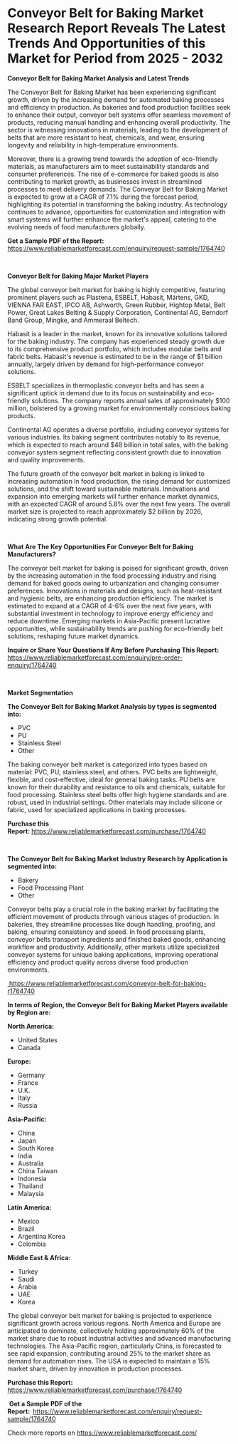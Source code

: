 <p><h1>Conveyor Belt for Baking Market Research Report Reveals The Latest Trends And Opportunities of this Market for Period from 2025 - 2032</h1></p><p><strong>Conveyor Belt for Baking Market Analysis and Latest Trends</strong></p>
<p><p>The Conveyor Belt for Baking Market has been experiencing significant growth, driven by the increasing demand for automated baking processes and efficiency in production. As bakeries and food production facilities seek to enhance their output, conveyor belt systems offer seamless movement of products, reducing manual handling and enhancing overall productivity. The sector is witnessing innovations in materials, leading to the development of belts that are more resistant to heat, chemicals, and wear, ensuring longevity and reliability in high-temperature environments.</p><p>Moreover, there is a growing trend towards the adoption of eco-friendly materials, as manufacturers aim to meet sustainability standards and consumer preferences. The rise of e-commerce for baked goods is also contributing to market growth, as businesses invest in streamlined processes to meet delivery demands. The Conveyor Belt for Baking Market is expected to grow at a CAGR of 7.1% during the forecast period, highlighting its potential in transforming the baking industry. As technology continues to advance, opportunities for customization and integration with smart systems will further enhance the market's appeal, catering to the evolving needs of food manufacturers globally.</p></p>
<p><strong>Get a Sample PDF of the Report:&nbsp;</strong> <a href="https://www.reliablemarketforecast.com/enquiry/request-sample/1764740?utm_campaign=1832&utm_medium=2&utm_source=Github&utm_content=ia&utm_term=02022025&utm_id=conveyor-belt-for-baking">https://www.reliablemarketforecast.com/enquiry/request-sample/1764740</a></p>
<p>&nbsp;</p>
<p><strong>Conveyor Belt for Baking Major Market Players</strong></p>
<p><p>The global conveyor belt market for baking is highly competitive, featuring prominent players such as Plastena, ESBELT, Habasit, Märtens, GKD, VIENNA FAR EAST, IPCO AB, Ashworth, Green Rubber, Hightop Metal, Belt Power, Great Lakes Belting & Supply Corporation, Continental AG, Berndorf Band Group, Mingke, and Ammeraal Beltech.</p><p>Habasit is a leader in the market, known for its innovative solutions tailored for the baking industry. The company has experienced steady growth due to its comprehensive product portfolio, which includes modular belts and fabric belts. Habasit's revenue is estimated to be in the range of $1 billion annually, largely driven by demand for high-performance conveyor solutions.</p><p>ESBELT specializes in thermoplastic conveyor belts and has seen a significant uptick in demand due to its focus on sustainability and eco-friendly solutions. The company reports annual sales of approximately $100 million, bolstered by a growing market for environmentally conscious baking products.</p><p>Continental AG operates a diverse portfolio, including conveyor systems for various industries. Its baking segment contributes notably to its revenue, which is expected to reach around $48 billion in total sales, with the baking conveyor system segment reflecting consistent growth due to innovation and quality improvements.</p><p>The future growth of the conveyor belt market in baking is linked to increasing automation in food production, the rising demand for customized solutions, and the shift toward sustainable materials. Innovations and expansion into emerging markets will further enhance market dynamics, with an expected CAGR of around 5.8% over the next few years. The overall market size is projected to reach approximately $2 billion by 2026, indicating strong growth potential.</p></p>
<p>&nbsp;</p>
<p><strong>What Are The Key Opportunities For Conveyor Belt for Baking Manufacturers?</strong></p>
<p><p>The conveyor belt market for baking is poised for significant growth, driven by the increasing automation in the food processing industry and rising demand for baked goods owing to urbanization and changing consumer preferences. Innovations in materials and designs, such as heat-resistant and hygienic belts, are enhancing production efficiency. The market is estimated to expand at a CAGR of 4-6% over the next five years, with substantial investment in technology to improve energy efficiency and reduce downtime. Emerging markets in Asia-Pacific present lucrative opportunities, while sustainability trends are pushing for eco-friendly belt solutions, reshaping future market dynamics.</p></p>
<p><strong>Inquire or Share Your Questions If Any Before Purchasing This Report:</strong> <a href="https://www.reliablemarketforecast.com/enquiry/pre-order-enquiry/1764740?utm_campaign=1832&utm_medium=2&utm_source=Github&utm_content=ia&utm_term=02022025&utm_id=conveyor-belt-for-baking">https://www.reliablemarketforecast.com/enquiry/pre-order-enquiry/1764740</a></p>
<p>&nbsp;</p>
<p><strong>Market Segmentation</strong></p>
<p><strong>The Conveyor Belt for Baking Market Analysis by types is segmented into:</strong></p>
<p><ul><li>PVC</li><li>PU</li><li>Stainless Steel</li><li>Other</li></ul></p>
<p><p>The baking conveyor belt market is categorized into types based on material: PVC, PU, stainless steel, and others. PVC belts are lightweight, flexible, and cost-effective, ideal for general baking tasks. PU belts are known for their durability and resistance to oils and chemicals, suitable for food processing. Stainless steel belts offer high hygiene standards and are robust, used in industrial settings. Other materials may include silicone or fabric, used for specialized applications in baking processes.</p></p>
<p><strong>Purchase this Report:&nbsp;</strong><a href="https://www.reliablemarketforecast.com/purchase/1764740?utm_campaign=1832&utm_medium=2&utm_source=Github&utm_content=ia&utm_term=02022025&utm_id=conveyor-belt-for-baking">https://www.reliablemarketforecast.com/purchase/1764740</a></p>
<p>&nbsp;</p>
<p><strong>The Conveyor Belt for Baking Market Industry Research by Application is segmented into:</strong></p>
<p><ul><li>Bakery</li><li>Food Processing Plant</li><li>Other</li></ul></p>
<p><p>Conveyor belts play a crucial role in the baking market by facilitating the efficient movement of products through various stages of production. In bakeries, they streamline processes like dough handling, proofing, and baking, ensuring consistency and speed. In food processing plants, conveyor belts transport ingredients and finished baked goods, enhancing workflow and productivity. Additionally, other markets utilize specialized conveyor systems for unique baking applications, improving operational efficiency and product quality across diverse food production environments.</p></p>
<p><a href="https://www.reliablemarketforecast.com/conveyor-belt-for-baking-r1764740?utm_campaign=1832&utm_medium=2&utm_source=Github&utm_content=ia&utm_term=02022025&utm_id=conveyor-belt-for-baking">&nbsp;https://www.reliablemarketforecast.com/conveyor-belt-for-baking-r1764740</a></p>
<p><strong>In terms of Region, the Conveyor Belt for Baking Market Players available by Region are:</strong></p>
<p>
    <p> <strong> North America: </strong>
        <ul>
            <li>United States</li>
            <li>Canada</li>
        </ul>
        </p> 
    <p> <strong> Europe: </strong>
        <ul>
            <li>Germany</li>
            <li>France</li>
            <li>U.K.</li>
            <li>Italy</li>
            <li>Russia</li>
        </ul>
        </p> 
    <p> <strong> Asia-Pacific: </strong>
        <ul>
            <li>China</li>
            <li>Japan</li>
            <li>South Korea</li>
            <li>India</li>
            <li>Australia</li>
            <li>China Taiwan</li>
            <li>Indonesia</li>
            <li>Thailand</li>
            <li>Malaysia</li>
        </ul>
        </p> 
    <p> <strong> Latin America: </strong>
        <ul>
            <li>Mexico</li>
            <li>Brazil</li>
            <li>Argentina Korea</li>
            <li>Colombia</li>
        </ul>
        </p> 
    <p> <strong> Middle East & Africa: </strong>
        <ul>
            <li>Turkey</li>
            <li>Saudi</li>
            <li>Arabia</li>
            <li>UAE</li>
            <li>Korea</li>
        </ul>
    </p>
    </p>
<p><p>The global conveyor belt market for baking is projected to experience significant growth across various regions. North America and Europe are anticipated to dominate, collectively holding approximately 60% of the market share due to robust industrial activities and advanced manufacturing technologies. The Asia-Pacific region, particularly China, is forecasted to see rapid expansion, contributing around 25% to the market share as demand for automation rises. The USA is expected to maintain a 15% market share, driven by innovation in production processes.</p></p>
<p><strong>Purchase this Report: </strong><a href="https://www.reliablemarketforecast.com/purchase/1764740?utm_campaign=1832&utm_medium=2&utm_source=Github&utm_content=ia&utm_term=02022025&utm_id=conveyor-belt-for-baking">https://www.reliablemarketforecast.com/purchase/1764740</a></p>
<p>&nbsp;<strong>Get a Sample PDF of the Report:&nbsp;&nbsp;</strong><a href="https://www.reliablemarketforecast.com/enquiry/request-sample/1764740?utm_campaign=1832&utm_medium=2&utm_source=Github&utm_content=ia&utm_term=02022025&utm_id=conveyor-belt-for-baking">https://www.reliablemarketforecast.com/enquiry/request-sample/1764740</a></p>
<p><strong></strong></p>
<p>Check more reports on <a href="https://www.reliablemarketforecast.com/?utm_campaign=1832&utm_medium=2&utm_source=Github&utm_content=ia&utm_term=02022025&utm_id=conveyor-belt-for-baking">https://www.reliablemarketforecast.com/</a></p>